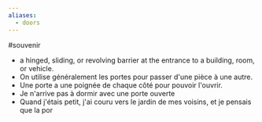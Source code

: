 ```yaml
---
aliases:
  - doors
---
```


#souvenir
- a hinged, sliding, or revolving barrier at the entrance to a building, room, or vehicle.
- On utilise généralement les portes pour passer d'une pièce à une autre.
- Une porte a une poignée de chaque côté pour pouvoir l'ouvrir.
- Je n'arrive pas à dormir avec une porte ouverte
- Quand j'étais petit, j'ai couru vers le jardin de mes voisins, et je pensais que la por